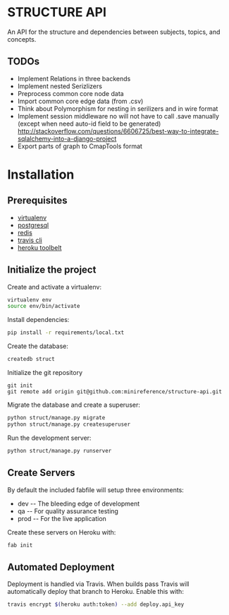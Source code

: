 STRUCTURE API
=============
An API for the structure and dependencies between subjects, topics, and concepts.

<!-- [![Build Status](https://travis-ci.org/minireference/structure-api.svg?branch=master)](https://travis-ci.org/minireference/structure-api) -->
<!-- Check out the project's [documentation](http://minireference.github.io/structure-api/). -->


TODOs
-----
  - Implement Relations in three backends 
  - Implement nested Serizlizers 
  - Preprocess common core node data
  - Import common core edge data (from .csv)
  - Think about Polymorphism for nesting in serilizers and in wire format
  - Implement session middleware no will not have to call .save manually (except when need auto-id field to be generated)
    http://stackoverflow.com/questions/6606725/best-way-to-integrate-sqlalchemy-into-a-django-project
  - Export parts of graph to CmapTools format


# Installation

## Prerequisites
- [virtualenv](https://virtualenv.pypa.io/en/latest/)
- [postgresql](http://www.postgresql.org/)
- [redis](http://redis.io/)
- [travis cli](http://blog.travis-ci.com/2013-01-14-new-client/)
- [heroku toolbelt](https://toolbelt.heroku.com/)

## Initialize the project
Create and activate a virtualenv:

```bash
virtualenv env
source env/bin/activate
```
Install dependencies:

```bash
pip install -r requirements/local.txt
```
Create the database:

```bash
createdb struct
```
Initialize the git repository

```
git init
git remote add origin git@github.com:minireference/structure-api.git
```

Migrate the database and create a superuser:
```bash
python struct/manage.py migrate
python struct/manage.py createsuperuser
```

Run the development server: 
```bash
python struct/manage.py runserver
```

## Create Servers
By default the included fabfile will setup three environments:

- dev -- The bleeding edge of development
- qa -- For quality assurance testing
- prod -- For the live application

Create these servers on Heroku with:

```bash
fab init
```

## Automated Deployment
Deployment is handled via Travis. When builds pass Travis will automatically deploy that branch to Heroku. Enable this with:
```bash
travis encrypt $(heroku auth:token) --add deploy.api_key
```

